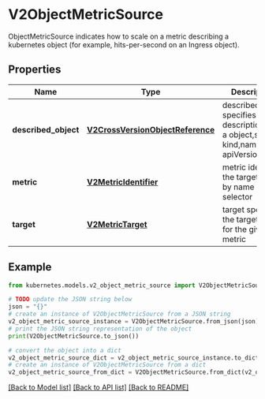 # V2ObjectMetricSource

ObjectMetricSource indicates how to scale on a metric describing a kubernetes object (for example, hits-per-second on an Ingress object).

## Properties

Name | Type | Description | Notes
------------ | ------------- | ------------- | -------------
**described_object** | [**V2CrossVersionObjectReference**](V2CrossVersionObjectReference.md) | describedObject specifies the descriptions of a object,such as kind,name apiVersion | 
**metric** | [**V2MetricIdentifier**](V2MetricIdentifier.md) | metric identifies the target metric by name and selector | 
**target** | [**V2MetricTarget**](V2MetricTarget.md) | target specifies the target value for the given metric | 

## Example

```python
from kubernetes.models.v2_object_metric_source import V2ObjectMetricSource

# TODO update the JSON string below
json = "{}"
# create an instance of V2ObjectMetricSource from a JSON string
v2_object_metric_source_instance = V2ObjectMetricSource.from_json(json)
# print the JSON string representation of the object
print(V2ObjectMetricSource.to_json())

# convert the object into a dict
v2_object_metric_source_dict = v2_object_metric_source_instance.to_dict()
# create an instance of V2ObjectMetricSource from a dict
v2_object_metric_source_from_dict = V2ObjectMetricSource.from_dict(v2_object_metric_source_dict)
```
[[Back to Model list]](../README.md#documentation-for-models) [[Back to API list]](../README.md#documentation-for-api-endpoints) [[Back to README]](../README.md)


